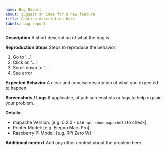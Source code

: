 ```yaml
---
name: Bug Report
about: Suggest an idea for a new feature
title: Concise description here
labels: bug report
---
```

**Description**
A short description of what the bug is.

**Reproduction Steps**
Steps to reproduce the behavior:
1. Go to '...'
2. Click on '....'
3. Scroll down to '....'
4. See error

**Expected Behavior**
A clear and concise description of what you expected to happen.

**Screenshots / Logs**
If applicable, attach screenshots or logs to help explain your problem.

**Details:**
 - mapache Version: [e.g. 0.2.0 - use `apt show mapache3d` to check]
 - Printer Model: [e.g. Elegoo Mars Pro]
 - Raspberry Pi Model: [e.g. RPi Zero W]

**Additional context**
Add any other context about the problem here.
